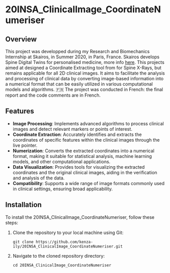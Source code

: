 # 20INSA_ClinicalImage_CoordinateNumeriser

## Overview

This project was developped during my Research and Biomechanics Internship at Skairos, in Summer 2020, in Paris, France. Skairos develops Spine Digital Twins for personalised medicine, more info [here]([url](https://skairos.io)).
This projects aimed at designed a Coordinate Extracting tool from for Spine X-Rays, but remains applicable for all 2D clinical images. It aims to facilitate the analysis and processing of clinical data by converting image-based information into a numerical format that can be easily utilized in various computational models and algorithms.
🇫🇷 The project was conducted in French: the final report and the code comments are in French.

## Features
- **Image Processing**: Implements advanced algorithms to process clinical images and detect relevant markers or points of interest.
- **Coordinate Extraction**: Accurately identifies and extracts the coordinates of specific features within the clinical images through the live pointer.
- **Numerization**: Converts the extracted coordinates into a numerical format, making it suitable for statistical analysis, machine learning models, and other computational applications.
- **Data Visualization**: Provides tools for visualizing the extracted coordinates and the original clinical images, aiding in the verification and analysis of the data.
- **Compatibility**: Supports a wide range of image formats commonly used in clinical settings, ensuring broad applicability.

## Installation
To install the 20INSA_ClinicalImage_CoordinateNumeriser, follow these steps:

1. Clone the repository to your local machine using Git:
   ```
   git clone https://github.com/kenza-ily/20INSA_ClinicalImage_CoordinateNumeriser.git
   ```

2. Navigate to the cloned repository directory:
   ```
   cd 20INSA_ClinicalImage_CoordinateNumeriser
   ```
